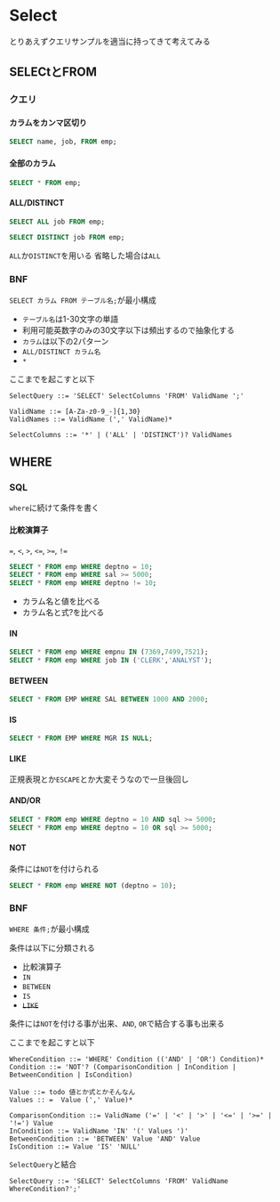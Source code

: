 # Select
とりあえずクエリサンプルを適当に持ってきて考えてみる

## SELECtとFROM
### クエリ
#### カラムをカンマ区切り
```Sql
SELECT name, job, FROM emp;
```

#### 全部のカラム
```Sql
SELECT * FROM emp;
```

#### ALL/DISTINCT
```Sql
SELECT ALL job FROM emp;

SELECT DISTINCT job FROM emp;
```

`ALL`か`DISTINCT`を用いる
省略した場合は`ALL`

### BNF
`SELECT カラム FROM テーブル名;`が最小構成

+ `テーブル名`は1-30文字の単語
 + 利用可能英数字のみの30文字以下は頻出するので抽象化する
+ `カラム`は以下の2パターン
 + `ALL/DISTINCT カラム名`
 + `*`

ここまでを起こすと以下

```
SelectQuery ::= 'SELECT' SelectColumns 'FROM' ValidName ';'

ValidName ::= [A-Za-z0-9_-]{1,30}
ValidNames ::= ValidName (',' ValidName)*

SelectColumns ::= '*' | ('ALL' | 'DISTINCT')? ValidNames
```

## WHERE
### SQL
`where`に続けて条件を書く

#### 比較演算子
`=`, `<`, `>`, `<=`, `>=`, `!=`

```Sql
SELECT * FROM emp WHERE deptno = 10;
SELECT * FROM emp WHERE sal >= 5000;
SELECT * FROM emp WHERE deptno != 10;
```

+ カラム名と値を比べる
+ カラム名と式?を比べる

#### IN
```Sql
SELECT * FROM emp WHERE empnu IN (7369,7499,7521);
SELECT * FROM emp WHERE job IN ('CLERK','ANALYST');
```

#### BETWEEN
```Sql
SELECT * FROM EMP WHERE SAL BETWEEN 1000 AND 2000;
```

#### IS

```Sql
SELECT * FROM EMP WHERE MGR IS NULL;
```

#### LIKE
正規表現とか`ESCAPE`とか大変そうなので一旦後回し

#### AND/OR
```Sql
SELECT * FROM emp WHERE deptno = 10 AND sql >= 5000;
SELECT * FROM emp WHERE deptno = 10 OR sql >= 5000;
```

#### NOT
条件には`NOT`を付けられる

```Sql
SELECT * FROM emp WHERE NOT (deptno = 10);
```

### BNF
`WHERE 条件;`が最小構成

条件は以下に分類される

+ 比較演算子
+ `IN`
+ `BETWEEN`
+ `IS`
+ ~~`LIKE`~~

条件には`NOT`を付ける事が出来、`AND`, `OR`で結合する事も出来る

ここまでを起こすと以下

```
WhereCondition ::= 'WHERE' Condition (('AND' | 'OR') Condition)* 
Condition ::= 'NOT'? (ComparisonCondition | InCondition | BetweenCondition | IsCondition)

Value ::= todo 値とか式とかそんなん
Values :: =  Value (',' Value)*

ComparisonCondition ::= ValidName ('=' | '<' | '>' | '<=' | '>=' | '!=') Value
InCondition ::= ValidName 'IN' '(' Values ')'
BetweenCondition ::= 'BETWEEN' Value 'AND' Value
IsCondition ::= Value 'IS' 'NULL'
```

`SelectQuery`と結合

```
SelectQuery ::= 'SELECT' SelectColumns 'FROM' ValidName WhereCondition?';'
```
